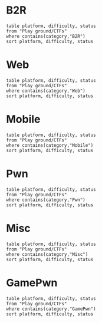 # B2R

```dataview
table platform, difficulty, status
from "Play ground/CTFs"
where contains(category,"B2R") 
sort platform, difficulty, status
```

# Web

```dataview
table platform, difficulty, status
from "Play ground/CTFs"
where contains(category,"Web") 
sort platform, difficulty, status
```

# Mobile

```dataview
table platform, difficulty, status
from "Play ground/CTFs"
where contains(category,"Mobile") 
sort platform, difficulty, status
```

# Pwn

```dataview
table platform, difficulty, status
from "Play ground/CTFs"
where contains(category,"Pwn") 
sort platform, difficulty, status
```

# Misc

```dataview
table platform, difficulty, status
from "Play ground/CTFs"
where contains(category,"Misc") 
sort platform, difficulty, status
```

# GamePwn

```dataview
table platform, difficulty, status
from "Play ground/CTFs"
where contains(category,"GamePwn") 
sort platform, difficulty, status
```
